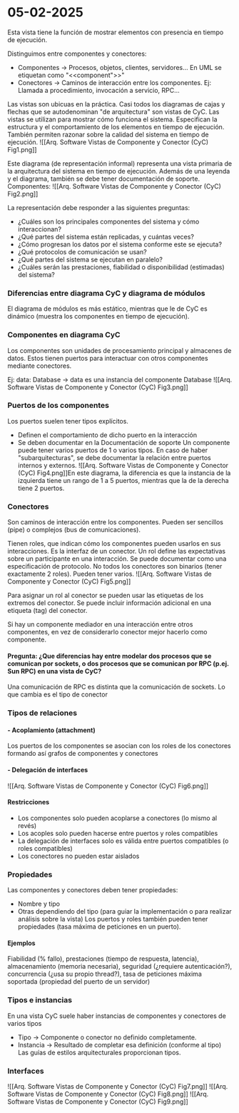 # 05-02-2025

Esta vista tiene la función de mostrar elementos con presencia en tiempo de ejecución.

Distinguimos entre componentes y conectores:
- Componentes -> Procesos, objetos, clientes, servidores... En UML se etiquetan como 
	"<<component">>"
- Conectores -> Caminos de interacción entre los componentes. Ej: Llamada a procedimiento, invocación a servicio, RPC...

Las vistas son ubicuas en la práctica. Casi todos los diagramas de cajas y flechas que se autodenominan "de arquitectura" son vistas de CyC.
Las vistas se utilizan para mostrar cómo funciona el sistema. Especifican la estructura y el comportamiento de los elementos en tiempo de ejecución. También permiten razonar sobre la calidad del sistema en tiempo de ejecución.
![[Arq. Software Vistas de Componente y Conector (CyC) Fig1.png]]

Este diagrama (de representación informal) representa una vista primaria de la arquitectura del sistema en tiempo de ejecución. Además de una leyenda y el diagrama, también se debe tener documentación de soporte. Componentes:
![[Arq. Software Vistas de Componente y Conector (CyC) Fig2.png]]

La representación debe responder a las siguientes preguntas:
- ¿Cuáles son los principales componentes del sistema y cómo interaccionan? 
- ¿Qué partes del sistema están replicadas, y cuántas veces? 
- ¿Cómo progresan los datos por el sistema conforme este se ejecuta?
- ¿Qué protocolos de comunicación se usan? 
- ¿Qué partes del sistema se ejecutan en paralelo? 
- ¿Cuáles serán las prestaciones, fiabilidad o disponibilidad (estimadas) del sistema?

### Diferencias entre diagrama CyC y diagrama de módulos

El diagrama de módulos es más estático, mientras que le de CyC es dinámico (muestra los componentes en tiempo de ejecución).



### Componentes en diagrama CyC

Los componentes son unidades de procesamiento principal y almacenes de datos. Estos tienen puertos para interactuar con otros componentes mediante conectores.

Ej: data: Database -> data es una instancia del componente Database
![[Arq. Software Vistas de Componente y Conector (CyC) Fig3.png]]

### Puertos de los componentes 

Los puertos suelen tener tipos explícitos.
- Definen el comportamiento de dicho puerto en la interacción
- Se deben documentar en la Documentación de soporte
Un componente puede tener varios puertos de 1 o varios tipos. 
En caso de haber "subarquitecturas", se debe documentar la relación entre puertos internos y externos.
![[Arq. Software Vistas de Componente y Conector (CyC) Fig4.png]]En este diagrama, la diferencia es que la instancia de la izquierda tiene un rango de 1 a 5 puertos, mientras que la de la derecha tiene 2 puertos.

### Conectores
Son caminos de interacción entre los componentes. Pueden ser sencillos (pipe) o complejos (bus de comunicaciones).

Tienen roles, que indican cómo los componentes pueden usarlos en sus interacciones. Es la interfaz de un conector.
Un rol define las expectativas sobre un participante en una interacción. Se puede documentar como una especificación de protocolo. 
No todos los conectores son binarios (tener exactamente 2 roles). Pueden tener varios.
![[Arq. Software Vistas de Componente y Conector (CyC) Fig5.png]]

Para asignar un rol al conector se pueden usar las etiquetas de los extremos del conector. Se puede incluir información adicional en una etiqueta (tag) del conector.

Si hay un componente mediador en una interacción entre otros componentes, en vez de considerarlo conector mejor hacerlo como componente.

#### Pregunta: ¿Que diferencias hay entre modelar dos procesos que se comunican por sockets, o dos procesos que se comunican por RPC (p.ej. Sun RPC) en una vista de CyC?
Una comunicación de RPC es distinta que la comunicación de sockets. Lo que cambia es el tipo de conector

### Tipos de relaciones
#### - Acoplamiento (attachment)

Los puertos de los componentes se asocian con los roles de los conectores formando así grafos de componentes y conectores

#### - Delegación de interfaces
![[Arq. Software Vistas de Componente y Conector (CyC) Fig6.png]]

#### Restricciones 
- Los componentes solo pueden acoplarse a conectores (lo mismo al revés)
- Los acoples solo pueden hacerse entre puertos y roles compatibles
- La delegación de interfaces solo es válida entre puertos compatibles (o roles compatibles)
- Los conectores no pueden estar aislados

### Propiedades
Las componentes y conectores deben tener propiedades:
- Nombre y tipo
- Otras dependiendo del tipo (para guiar la implementación o para realizar análisis sobre la vista)
Los puertos y roles también pueden tener propiedades (tasa máxima de peticiones en un puerto).

#### Ejemplos
Fiabilidad (% fallo), prestaciones (tiempo de respuesta, latencia), almacenamiento (memoria necesaria), seguridad (¿requiere autenticación?), concurrencia (¿usa su propio thread?), tasa de peticiones máxima soportada (propiedad del puerto de un servidor)

### Tipos e instancias
En una vista CyC suele haber instancias de componentes y conectores de varios tipos
- Tipo -> Componente o conector no definido completamente.
- Instancia -> Resultado de completar esa definición (conforme al tipo)
Las guías de estilos arquitecturales proporcionan tipos.

### Interfaces
![[Arq. Software Vistas de Componente y Conector (CyC) Fig7.png]]
![[Arq. Software Vistas de Componente y Conector (CyC) Fig8.png]]
![[Arq. Software Vistas de Componente y Conector (CyC) Fig9.png]]
